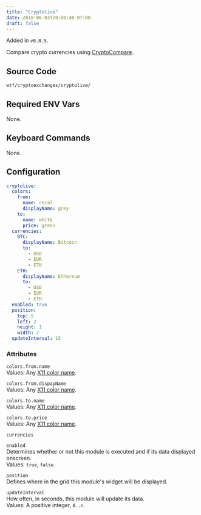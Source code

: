 ```yaml
---
title: "Cryptolive"
date: 2018-06-03T20:06:40-07:00
draft: false
---
```


Added in `v0.0.5`.

Compare crypto currencies using [CryptoCompare](https://cryptocompare.com).

## Source Code

```bash
wtf/cryptoexchanges/cryptolive/
```

## Required ENV Vars

None.

## Keyboard Commands

None.

## Configuration

```yaml
cryptolive:
  colors:
    from:
      name: coral
      displayName: grey
    to:
      name: white
      price: green
  currencies:
    BTC:
      displayName: Bitcoin
      to:
        - USD
        - EUR
        - ETH
    ETH:
      displayName: Ethereum
      to:
        - USD
        - EUR
        - ETH
  enabled: true
  position:
    top: 5
    left: 2
    height: 1
    width: 2
  updateInterval: 15
```

### Attributes

`colors.from.name` <br />
Values: Any <a href="https://en.wikipedia.org/wiki/X11_color_names">X11
color name</a>.

`colors.from.dispayName` <br />
Values: Any <a href="https://en.wikipedia.org/wiki/X11_color_names">X11
color name</a>.

`colors.to.name` <br />
Values: Any <a href="https://en.wikipedia.org/wiki/X11_color_names">X11
color name</a>.

`colors.to.price` <br />
Values: Any <a href="https://en.wikipedia.org/wiki/X11_color_names">X11
color name</a>.

`currencies` <br />

`enabled` <br />
Determines whether or not this module is executed and if its data displayed onscreen. <br />
Values: `true`, `false`.

`position` <br />
Defines where in the grid this module's widget will be displayed. <br />

`updateInterval` <br />
How often, in seconds, this module will update its data. <br />
Values: A positive integer, `0..n`.
